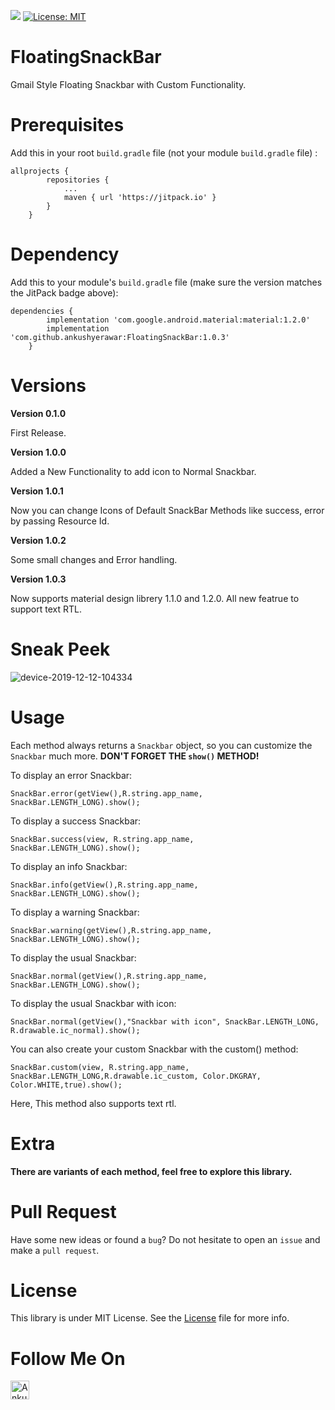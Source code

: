 [![](https://jitpack.io/v/ankushyerawar/FloatingSnackBar.svg)](https://jitpack.io/#ankushyerawar/FloatingSnackBar) [![License: MIT](https://img.shields.io/badge/License-MIT-yellow.svg)](https://opensource.org/licenses/MIT)
# FloatingSnackBar
Gmail Style Floating Snackbar with Custom Functionality.


# Prerequisites

Add this in your root `build.gradle` file (not your module `build.gradle` file) :

	allprojects {
			repositories {
				...
				maven { url 'https://jitpack.io' }
			}
		}
  
# Dependency

Add this to your module's `build.gradle` file (make sure the version matches the JitPack badge above):

	dependencies {
			implementation 'com.google.android.material:material:1.2.0'
			implementation 'com.github.ankushyerawar:FloatingSnackBar:1.0.3'
		}
		
# Versions

**Version 0.1.0**

First Release.

**Version 1.0.0**

Added a New Functionality to add icon to Normal Snackbar.

**Version 1.0.1**

Now you can change Icons of Default SnackBar Methods like success, error by passing Resource Id.

**Version 1.0.2**

Some small changes and Error handling.

**Version 1.0.3**

Now supports material design librery 1.1.0 and 1.2.0.
All new featrue to support text RTL.

# Sneak Peek

![device-2019-12-12-104334](https://user-images.githubusercontent.com/47925684/70686013-083a4300-1cd1-11ea-9f5f-84b03bbe1258.gif)	

# Usage

Each method always returns a `Snackbar` object, so you can customize the `Snackbar` much more. **DON'T FORGET THE `show()` METHOD!**

To display an error Snackbar:
```
SnackBar.error(getView(),R.string.app_name, SnackBar.LENGTH_LONG).show();
```

To display a success Snackbar:
```
SnackBar.success(view, R.string.app_name, SnackBar.LENGTH_LONG).show();
```

To display an info Snackbar:
```
SnackBar.info(getView(),R.string.app_name, SnackBar.LENGTH_LONG).show();
```

To display a warning Snackbar:
```
SnackBar.warning(getView(),R.string.app_name, SnackBar.LENGTH_LONG).show();
```
To display the usual Snackbar:
```
SnackBar.normal(getView(),R.string.app_name, SnackBar.LENGTH_LONG).show();
```
To display the usual Snackbar with icon:
```
SnackBar.normal(getView(),"Snackbar with icon", SnackBar.LENGTH_LONG, R.drawable.ic_normal).show();
```
You can also create your custom Snackbar with the custom() method:
```
SnackBar.custom(view, R.string.app_name, SnackBar.LENGTH_LONG,R.drawable.ic_custom, Color.DKGRAY, Color.WHITE,true).show();
```
Here, This method also supports text rtl.

# Extra

**There are variants of each method, feel free to explore this library.**

# Pull Request

Have some new ideas or found a `bug`? Do not hesitate to open an `issue` and make a `pull request`.

# License

This library is under MIT License. See the [License](https://github.com/ankushyerawar/FloatingSnackBar/blob/master/LICENSE) file for more info.

# Follow Me On

<a href="https://dev.to/ankushyerawar">
  <img src="https://d2fltix0v2e0sb.cloudfront.net/dev-badge.svg" alt="Ankush Yerawar's DEV Profile" height="30" width="30">
</a>






